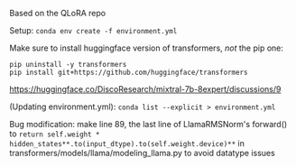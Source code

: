 Based on the QLoRA repo

Setup: `conda env create -f environment.yml`

Make sure to install huggingface version of transformers, *not* the pip one:
```shell
pip uninstall -y transformers
pip install git+https://github.com/huggingface/transformers
```
https://huggingface.co/DiscoResearch/mixtral-7b-8expert/discussions/9

(Updating environment.yml): `conda list --explicit > environment.yml`

Bug modification: make line 89, the last line of LlamaRMSNorm's forward() to `return self.weight * hidden_states**.to(input_dtype).to(self.weight.device)**` 
in transformers/models/llama/modeling_llama.py to avoid datatype issues

